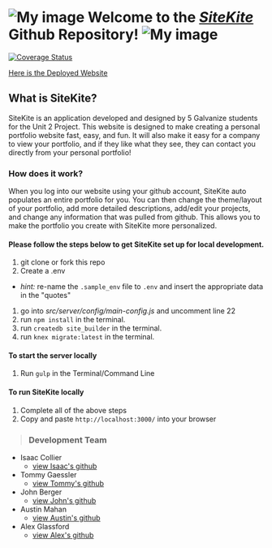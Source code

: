 # ![My image](./README_logo.png) Welcome to the [*SiteKite*](https://site-kite.herokuapp.com/) Github Repository! ![My image](./README_logo.png)

[![Coverage Status](https://coveralls.io/repos/github/tommygaessler/sitekite/badge.svg?branch=master)](https://coveralls.io/github/tommygaessler/sitekite?branch=master)

[Here is the Deployed Website](https://site-kite.herokuapp.com/)

## What is SiteKite?
SiteKite is an application developed and designed by 5 Galvanize students for the Unit 2 Project. This website is designed to make creating a personal portfolio website fast, easy, and fun. It will also make it easy for a company to view your portfolio, and if they like what they see, they can contact you directly from your personal portfolio!

### How does it work?
When you log into our website using your github account, SiteKite auto populates an entire portfolio for you. You can then change the theme/layout of your portfolio, add more detailed descriptions, add/edit your projects, and change any information that was pulled from github. This allows you to make the portfolio you create with SiteKite more personalized.

#### Please follow the steps below to get SiteKite set up for local development.

1. git clone or fork this repo
1. Create a .env
  - _hint:_ re-name the `.sample_env` file to `.env` and insert the appropriate data in the "quotes"
1. go into *src/server/config/main-config.js* and uncomment line 22
1. run `npm install` in the terminal.
1. run `createdb site_builder` in the terminal.
1. run `knex migrate:latest` in the terminal.

#### To start the server locally

1. Run `gulp` in the Terminal/Command Line

#### To run SiteKite locally
1. Complete all of the above steps
1. Copy and paste `http://localhost:3000/` into your browser

>### Development Team
- Isaac Collier
  - [view Isaac's github](https://github.com/Isaacjcollier)
- Tommy Gaessler
  - [view Tommy's github](https://github.com/tommygaessler)
- John Berger
  - [view John's github](https://github.com/johnmberger)
- Austin Mahan
  - [view Austin's github](https://github.com/AustinMahan)
- Alex Glassford
  - [view Alex's github](https://github.com/abglassford)
